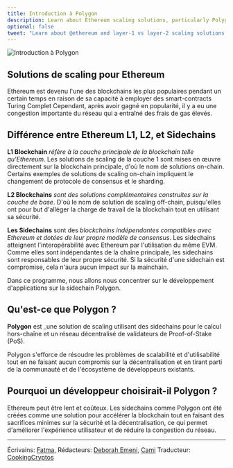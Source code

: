 ```yaml
---
title: Introduction à Polygon
description: Learn about Ethereum scaling solutions, particularly Polygon, and reasons developers choose to use Polygon.
optional: false
tweet: "Learn about @ethereum and layer-1 vs layer-2 scaling solutions with #30DaysofWeb3 @womenbuildweb3 🔗"
---
```


![Introduction à Polygon](https://user-images.githubusercontent.com/15064710/180661945-d3975ecb-1562-45af-9a4b-b178cd596145.png)

## Solutions de scaling pour Ethereum

Ethereum est devenu l'une des blockchains les plus populaires pendant un certain temps en raison de sa capacité à employer des smart-contracts Turing Complet Cependant, après avoir gagné en popularité, il y a eu une congestion importante du réseau qui a entraîné des frais de gas élevés.

## Différence entre Ethereum L1, L2, et Sidechains

**L1 Blockchain** _réfère à la couche principale de la blockchain telle qu'Ethereum_. Les solutions de scaling de la couche 1 sont mises en œuvre directement sur la blockchain principale, d'où le nom de solutions on-chain. Certains exemples de solutions de scaling on-chain impliquent le changement de protocole de consensus et le sharding.

**L2 Blockchains** _sont des solutions complémentaires construites sur la couche de base_. D'où le nom de solution de scaling off-chain, puisqu'elles ont pour but d'alléger la charge de travail de la blockchain tout en utilisant sa sécurité.

**Les Sidechains** sont des _blockchains indépendantes compatibles avec Ethereum et dotées de leur propre modèle de consensus_. Les sidechains atteignent l'interopérabilité avec Ethereum par l'utilisation du même EVM. Comme elles sont indépendantes de la chaîne principale, les sidechains sont responsables de leur propre sécurité. Si la sécurité d'une sidechain est compromise, cela n'aura aucun impact sur la mainchain.

Dans ce programme, nous allons nous concentrer sur le développement d'applications sur la sidechain Polygon.

## Qu'est-ce que Polygon ?

**Polygon** est _une solution de scaling  utilisant des sidechains pour le calcul hors-chaîne et un réseau décentralisé de validateurs de Proof-of-Stake (PoS).

Polygon s'efforce de résoudre les problèmes de scalabilité et d'utilisabilité tout en ne faisant aucun compromis sur la décentralisation et en tirant parti de la communauté et de l'écosystème de développeurs existants.

## Pourquoi un développeur choisirait-il Polygon ?

Ethereum peut être lent et coûteux. Les sidechains comme Polygon ont été créées comme une solution pour accélérer la blockchain tout en faisant des sacrifices minimes sur la sécurité et la décentralisation, ce qui permet d'améliorer l'expérience utilisateur et de réduire la congestion du réseau.

---

Écrivains: [Fatma](https://twitter.com/fatima39_fatima),
Rédacteurs: [Deborah Emeni](https://twitter.com/_emeni_deborah), [Cami](https://twitter.com/camiinthisthang)
Traducteur: [CookingCryptos](https://twitter.com/CookingCryptos)

